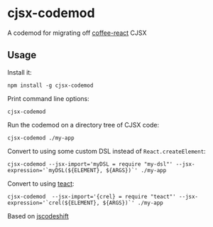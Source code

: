 # cjsx-codemod

A codemod for migrating off [coffee-react](https://github.com/jsdf/coffee-react-transform) CJSX

## Usage

Install it:

```
npm install -g cjsx-codemod
```

Print command line options:

```
cjsx-codemod
```

Run the codemod on a directory tree of CJSX code:

```
cjsx-codemod ./my-app
```

Convert to using some custom DSL instead of `React.createElement`:
```
cjsx-codemod --jsx-import='myDSL = require "my-dsl"' --jsx-expression='`myDSL(${ELEMENT}, ${ARGS})`' ./my-app
```

Convert to using [teact](https://www.npmjs.com/package/teact):
```
cjsx-codemod  --jsx-import='{crel} = require "teact"' --jsx-expression='`crel(${ELEMENT}, ${ARGS})`' ./my-app
```

Based on [jscodeshift](https://github.com/facebook/jscodeshift)

